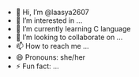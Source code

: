- 👋 Hi, I’m @laasya2607
- 👀 I’m interested in ...
- 🌱 I’m currently learning C language
- 💞️ I’m looking to collaborate on ...
- 📫 How to reach me ...
- 😄 Pronouns: she/her
- ⚡ Fun fact: ...

<!---
laasya2607/laasya2607 is a ✨ special ✨ repository because its `README.md` (this file) appears on your GitHub profile.
You can click the Preview link to take a look at your changes.
--->
